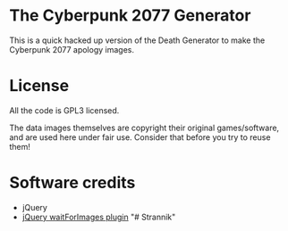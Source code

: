 The Cyberpunk 2077 Generator
=============================


This is a quick hacked up version of the Death Generator to make the
Cyberpunk 2077 apology images.

License
=============================
All the code is GPL3 licensed.

The data images themselves are copyright their original games/software, 
and are used here under fair use. Consider that before you try to reuse them!

Software credits
=============================
* jQuery
* [jQuery waitForImages plugin](https://github.com/alexanderdickson/waitForImages)
"# Strannik" 
